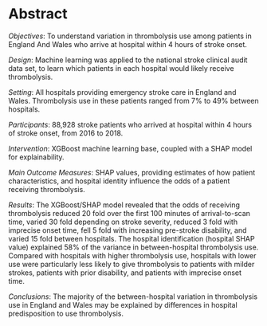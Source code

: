 # Abstract

*Objectives*: To understand variation in thrombolysis use among patients in England And Wales who arrive at hospital within 4 hours of stroke onset.

*Design*: Machine learning was applied to the national stroke clinical audit data set, to learn which patients in each hospital would likely receive thrombolysis.

*Setting*: All hospitals providing emergency stroke care in England and Wales. Thrombolysis use in these patients ranged from 7% to 49% between hospitals. 

*Participants*: 88,928 stroke patients who arrived at hospital within 4 hours of stroke onset, from 2016 to 2018.

*Intervention*: XGBoost machine learning base, coupled with a SHAP model for explainability.

*Main Outcome Measures*: SHAP values, providing estimates of how patient characteristics, and hospital identity influence the odds of a patient receiving thrombolysis.

*Results*: The XGBoost/SHAP model revealed that the odds of receiving thrombolysis reduced 20 fold over the first 100 minutes of arrival-to-scan time, varied 30 fold depending on stroke severity, reduced 3 fold with imprecise onset time, fell 5 fold with increasing pre-stroke disability, and varied 15 fold between hospitals. The hospital identification (hospital SHAP value) explained 58% of the variance in between-hospital thrombolysis use. Compared with hospitals with higher thrombolysis use, hospitals with lower use were particularly less likely to give thrombolysis to patients with milder strokes, patients with prior disability, and patients with imprecise onset time.

*Conclusions*: The majority of the between-hospital variation in thrombolysis use in England and Wales may be explained by differences in hospital predisposition to use thrombolysis.

